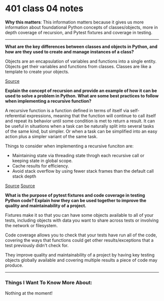 # 401 class 04 notes

**Why this matters**: This information matters because it gives us more information about foundational Python concepts of classes/objects, more in depth coverage of recursion, and Pytest fixtures and coverage in testing.

------------------------------------


**What are the key differences between classes and objects in Python, and how are they used to create and manage instances of a class?**

Objects are an encapsulation of variables and functions into a single entity. Objects get their variables and functions from classes. Classes are like a template to create your objects.

[Source](https://www.learnpython.org/en/Classes_and_Objects)


**Explain the concept of recursion and provide an example of how it can be used to solve a problem in Python. What are some best practices to follow when implementing a recursive function?**

A recursive function is a function defined in terms of itself via self-referential expressions, meaning that the function will continue to call itself and repeat its behavior until some condition is met to return a result. It can be useful in situations when a task can be naturally split into several tasks of the same kind, but simpler. Or when a task can be simplified into an easy action plus a simpler variant of the same task.

Things to consider when implementing a recursive funciton are:

- Maintaining state via threading state throgh each recursive call or keeping state in global scope.
- Cache results for efficiency.
- Avoid stack overflow by using fewer stack frames than the default call stack depth

[Source](https://realpython.com/python-thinking-recursively/)
[Source](https://javascript.info/recursion#:~:text=Recursion%20is%20a%20programming%20pattern,variant%20of%20the%20same%20task.)

**What is the purpose of pytest fixtures and code coverage in testing Python code? Explain how they can be used together to improve the quality and maintainability of a project.**

Fixtures make it so that you can have some objects available to all of your tests, including objects with data you want to share across tests or involving the network or filesystem.

Code coverage allows you to check that your tests have run all of the code, covering the ways that functions could get other results/exceptions that a test previously  didn't check for. 

They improve quality and maintainability of a project by having key testing objects globally available and covering multiple results a piece of code may produce.


------------------------------------
### Things I Want To Know More About:
Nothing at the moment!